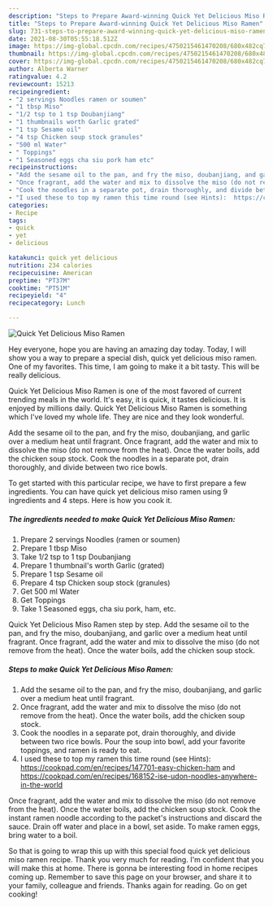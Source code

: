 ```yaml
---
description: "Steps to Prepare Award-winning Quick Yet Delicious Miso Ramen"
title: "Steps to Prepare Award-winning Quick Yet Delicious Miso Ramen"
slug: 731-steps-to-prepare-award-winning-quick-yet-delicious-miso-ramen
date: 2021-08-30T05:55:18.512Z
image: https://img-global.cpcdn.com/recipes/4750215461470208/680x482cq70/quick-yet-delicious-miso-ramen-recipe-main-photo.jpg
thumbnail: https://img-global.cpcdn.com/recipes/4750215461470208/680x482cq70/quick-yet-delicious-miso-ramen-recipe-main-photo.jpg
cover: https://img-global.cpcdn.com/recipes/4750215461470208/680x482cq70/quick-yet-delicious-miso-ramen-recipe-main-photo.jpg
author: Alberta Warner
ratingvalue: 4.2
reviewcount: 15213
recipeingredient:
- "2 servings Noodles ramen or soumen"
- "1 tbsp Miso"
- "1/2 tsp to 1 tsp Doubanjiang"
- "1 thumbnails worth Garlic grated"
- "1 tsp Sesame oil"
- "4 tsp Chicken soup stock granules"
- "500 ml Water"
- " Toppings"
- "1 Seasoned eggs cha siu pork ham etc"
recipeinstructions:
- "Add the sesame oil to the pan, and fry the miso, doubanjiang, and garlic over a medium heat until fragrant."
- "Once fragrant, add the water and mix to dissolve the miso (do not remove from the heat). Once the water boils, add the chicken soup stock."
- "Cook the noodles in a separate pot, drain thoroughly, and divide between two rice bowls. Pour the soup into bowl, add your favorite toppings, and ramen is ready to eat."
- "I used these to top my ramen this time round (see Hints):  https://cookpad.com/en/recipes/147701-easy-chicken-ham  and  https://cookpad.com/en/recipes/168152-ise-udon-noodles-anywhere-in-the-world"
categories:
- Recipe
tags:
- quick
- yet
- delicious

katakunci: quick yet delicious 
nutrition: 234 calories
recipecuisine: American
preptime: "PT37M"
cooktime: "PT51M"
recipeyield: "4"
recipecategory: Lunch

---
```



![Quick Yet Delicious Miso Ramen](https://img-global.cpcdn.com/recipes/4750215461470208/680x482cq70/quick-yet-delicious-miso-ramen-recipe-main-photo.jpg)

Hey everyone, hope you are having an amazing day today. Today, I will show you a way to prepare a special dish, quick yet delicious miso ramen. One of my favorites. This time, I am going to make it a bit tasty. This will be really delicious.

Quick Yet Delicious Miso Ramen is one of the most favored of current trending meals in the world. It's easy, it is quick, it tastes delicious. It is enjoyed by millions daily. Quick Yet Delicious Miso Ramen is something which I've loved my whole life. They are nice and they look wonderful.

Add the sesame oil to the pan, and fry the miso, doubanjiang, and garlic over a medium heat until fragrant. Once fragrant, add the water and mix to dissolve the miso (do not remove from the heat). Once the water boils, add the chicken soup stock. Cook the noodles in a separate pot, drain thoroughly, and divide between two rice bowls.


To get started with this particular recipe, we have to first prepare a few ingredients. You can have quick yet delicious miso ramen using 9 ingredients and 4 steps. Here is how you cook it.

<!--inarticleads1-->

##### The ingredients needed to make Quick Yet Delicious Miso Ramen:

1. Prepare 2 servings Noodles (ramen or soumen)
1. Prepare 1 tbsp Miso
1. Take 1/2 tsp to 1 tsp Doubanjiang
1. Prepare 1 thumbnail&#39;s worth Garlic (grated)
1. Prepare 1 tsp Sesame oil
1. Prepare 4 tsp Chicken soup stock (granules)
1. Get 500 ml Water
1. Get  Toppings
1. Take 1 Seasoned eggs, cha siu pork, ham, etc.


Quick Yet Delicious Miso Ramen step by step. Add the sesame oil to the pan, and fry the miso, doubanjiang, and garlic over a medium heat until fragrant. Once fragrant, add the water and mix to dissolve the miso (do not remove from the heat). Once the water boils, add the chicken soup stock. 

<!--inarticleads2-->

##### Steps to make Quick Yet Delicious Miso Ramen:

1. Add the sesame oil to the pan, and fry the miso, doubanjiang, and garlic over a medium heat until fragrant.
1. Once fragrant, add the water and mix to dissolve the miso (do not remove from the heat). Once the water boils, add the chicken soup stock.
1. Cook the noodles in a separate pot, drain thoroughly, and divide between two rice bowls. Pour the soup into bowl, add your favorite toppings, and ramen is ready to eat.
1. I used these to top my ramen this time round (see Hints):  https://cookpad.com/en/recipes/147701-easy-chicken-ham  and  https://cookpad.com/en/recipes/168152-ise-udon-noodles-anywhere-in-the-world


Once fragrant, add the water and mix to dissolve the miso (do not remove from the heat). Once the water boils, add the chicken soup stock. Cook the instant ramen noodle according to the packet&#39;s instructions and discard the sauce. Drain off water and place in a bowl, set aside. To make ramen eggs, bring water to a boil. 

So that is going to wrap this up with this special food quick yet delicious miso ramen recipe. Thank you very much for reading. I'm confident that you will make this at home. There is gonna be interesting food in home recipes coming up. Remember to save this page on your browser, and share it to your family, colleague and friends. Thanks again for reading. Go on get cooking!
